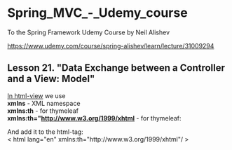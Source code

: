 # Spring_MVC_-_Udemy_course
To the Spring Framework Udemy Course by Neil Alishev

https://www.udemy.com/course/spring-alishev/learn/lecture/31009294

<h2>Lesson 21. "Data Exchange between a Controller and a View: Model"</h2>

<u>In html-view</u>  we use
<br><b>xmlns</b> - XML namespace
<br><b>xmlns:th</b> - for thymeleaf
<br><b>xmlns:th="http://www.w3.org/1999/xhtml</b> - for thymeleaf:
<p>
And add it to the html-tag:
<br>< html lang="en" xmlns:th="http://www.w3.org/1999/xhtml"/ >


  